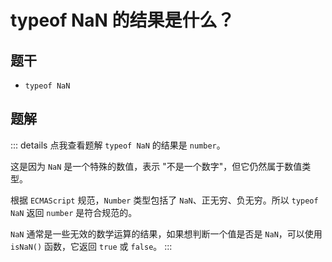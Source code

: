 # typeof NaN 的结果是什么？

## 题干

- `typeof NaN`

## 题解

::: details 点我查看题解
`typeof NaN` 的结果是 `number`。

这是因为 `NaN` 是一个特殊的数值，表示 "不是一个数字"，但它仍然属于数值类型。

根据 `ECMAScript` 规范，`Number` 类型包括了 `NaN`、正无穷、负无穷。所以 `typeof NaN` 返回 `number` 是符合规范的。

`NaN` 通常是一些无效的数学运算的结果，如果想判断一个值是否是 `NaN`，可以使用 `isNaN()` 函数，它返回 `true` 或 `false`。
:::

